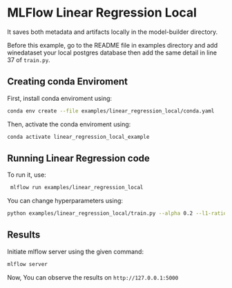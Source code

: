 # MLFlow Linear Regression Local

It saves both metadata and artifacts locally in the model-builder directory.

Before this example, go to the README file in examples directory and add winedataset your local postgres database then add the same detail in line 37 of `train.py`.

## Creating conda Enviroment

First, install conda enviroment using:

```bash
conda env create --file examples/linear_regression_local/conda.yaml
```

Then, activate the conda enviroment using:

```bash
conda activate linear_regression_local_example
```

## Running Linear Regression code

To run it, use:

```bash
 mlflow run examples/linear_regression_local
```

You can change hyperparameters using:

```bash
python examples/linear_regression_local/train.py --alpha 0.2 --l1-ratio 0.8
```

## Results

Initiate mlflow server using the given command:

```bash
mlflow server
```

Now, You can observe the results on `http://127.0.0.1:5000`
